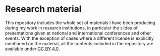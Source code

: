 # Research material
This repository includes the whole set of materials I have been producing during my work in research institutions, in particular the slides of presentations given at national and international conferences and other events. With the exception of cases where a different license is explicitly mentioned on the material, all the contents
included in the repository are available under [CC BY 4.0](https://creativecommons.org/licenses/by/4.0/). 
